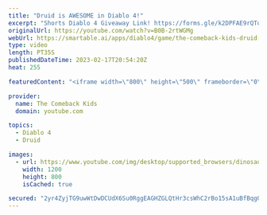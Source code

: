 ```yaml
---
title: "Druid is AWESOME in Diablo 4!"
excerpt: "Shorts Diablo 4 Giveaway Link! https://forms.gle/k2DPFAE9rQTo1Yzt7."
originalUrl: https://youtube.com/watch?v=B0B-2rtWGMg
webUrl: https://smartable.ai/apps/diablo4/game/the-comeback-kids-druid-is-awesome-in-diablo-4/
type: video
length: PT35S
publishedDateTime: 2023-02-17T20:54:20Z
heat: 255

featuredContent: "<iframe width=\"800\" height=\"500\" frameborder=\"0\" src=\"https://www.youtube.com/embed/B0B-2rtWGMg\" allow=\"accelerometer; autoplay; encrypted-media; gyroscope; picture-in-picture\" allowfullscreen></iframe>"

provider:
  name: The Comeback Kids
  domain: youtube.com

topics:
  - Diablo 4
  - Druid

images:
  - url: https://www.youtube.com/img/desktop/supported_browsers/dinosaur.png
    width: 1200
    height: 800
    isCached: true

secured: "2yr4ZyjTG9uwWtDwDCUdX6Su0RggEAGHZGLQtHr3csWhC2rBo15sA1uBfBqgOJt/5HcraWcXtKMJrNy/Lq7P6LLlZ1f1buklNJlBQq/NFtsDsCz8OdtGwQ1w+k0IY0VJ3jMqcistpkLEhFtXiS1bFqVbz651Hbria8IRznnEF3plrxHXrOQAKIp3mNExXcvlemUe5Fc6oek2RVsK6ZIQgalhKbmN0dK6c4BhAnWeq1QNBV7Dqm0gG3Hn+CL6LN+6rv5paKLdRjciVQzZD76ot/KVhDkxOyEkCwLI9ckwiJMj0+A6mT6+mB8ca2PzFXTkHRVfgxarq0a7lRCQnfqGDVWBOVzX4Mmc4tEvZJy316Uca3KhXg6zu7My9bIr5qN7Yyyciv59Jw/Ly5add8zWE9WpkbhBgC1avPDAP5pL5bdh5VS0/6SAgmMDf1EFEvRc;K2GGQfS0c4vYzb/7jonNRQ=="
---
```


